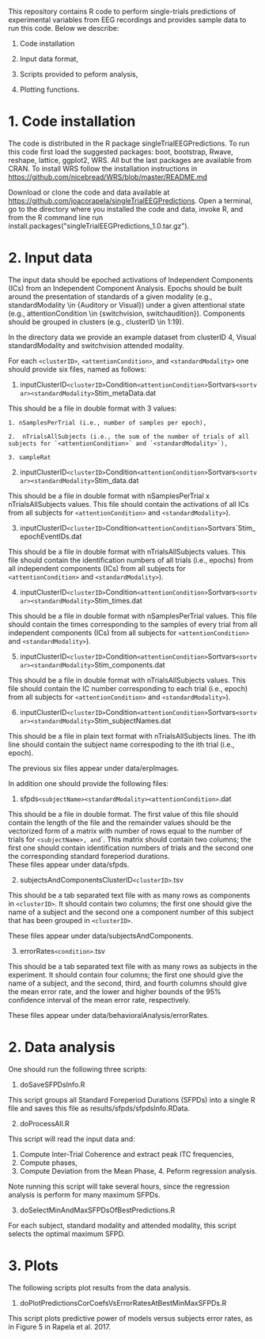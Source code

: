 This repository contains R code to perform single-trials predictions of
experimental variables from EEG recordings and provides sample data to run this
code. Below we describe:

1. Code installation

2. Input data format,

3. Scripts provided to peform analysis,

4. Plotting functions.

# 1. Code installation

The code is distributed in the R package singleTrialEEGPredictions. To run
this code first load the suggested packages: boot, bootstrap, Rwave, reshape,
lattice, ggplot2, WRS. All but the last packages are available from CRAN. To
install WRS follow the installation
instructions in https://github.com/nicebread/WRS/blob/master/README.md

Download or clone the code and data available at
https://github.com/joacorapela/singleTrialEEGPredictions. Open a terminal, go
to the directory where you installed the code and data, invoke R, and from the
R command line run install.packages("singleTrialEEGPredictions_1.0.tar.gz").

# 2. Input data

The input data should be epoched activations of Independent Components (ICs)
from an Independent Component Analysis. Epochs should be built around the
presentation of standards of a given modality (e.g., standardModality \in
{Auditory or Visual}) under a given attentional state (e.g., attentionCondition
\in {switchvision, switchaudition}).  Components should be grouped in clusters
(e.g., clusterID \in 1:19).

In the directory data we provide an example dataset from clusterID 4, Visual
standardModality and switchvision attended modality.

For each `<clusterID>`, `<attentionCondition>`, and `<standardModality>` one
should provide six files, named as follows:


1. inputClusterID`<clusterID>`Condition`<attentionCondition>`Sortvars`<sortvar><standardModality>`Stim_metaData.dat

This should be a file in double format with 3 values: 

    1. nSamplesPerTrial (i.e., number of samples per epoch),

    2.  nTrialsAllSubjects (i.e., the sum of the number of trials of all subjects for `<attentionCondition>` and `<standardModality>`),

    3. sampleRat

2. inputClusterID`<clusterID>`Condition`<attentionCondition>`Sortvars`<sortvar><standardModality>`Stim_data.dat

This should be a file in double format with nSamplesPerTrial x
nTrialsAllSubjects values. This file should contain the activations of all ICs
from all subjects for `<attentionCondition>` and `<standardModality>`).

3. inputClusterID`<clusterID>`Condition`<attentionCondition>`Sortvars<sortvar><standardModality>`Stim_epochEventIDs.dat

This should be a file in double format with nTrialsAllSubjects values. This file should contain the identification numbers of all trials (i.e., epochs) from all independent components (ICs) from all subjects for `<attentionCondition>` and `<standardModality>`).

4. inputClusterID`<clusterID>`Condition`<attentionCondition>`Sortvars`<sortvar><standardModality>`Stim_times.dat

This should be a file in double format with nSamplesPerTrial values. This file should contain the times corresponding to the samples of every trial from all independent components (ICs) from all subjects for `<attentionCondition>` and `<standardModality>`).

5. inputClusterID`<clusterID>`Condition`<attentionCondition>`Sortvars`<sortvar><standardModality>`Stim_components.dat

This should be a file in double format with nTrialsAllSubjects values. This file should contain the IC number corresponding to each trial (i.e., epoch) from all subjects for `<attentionCondition>` and `<standardModality>`).  

6.  inputClusterID`<clusterID>`Condition`<attentionCondition>`Sortvars`<sortvar><standardModality>`Stim_subjectNames.dat

This should be a file in plain text format with nTrialsAllSubjects lines.  The ith line should contain the subject name correspoding to the ith trial (i.e., epoch).

The previous six files appear under data/erpImages.

In addition one should provide the following files:

1.  sfpds`<subjectName><standardModality><attentionCondition>`.dat

This should be a file in double format. The first value of this file should contain the length of the file and the remainder values should be the vectorized form of a matrix with number of rows equal to the number of trials for `<subjectName>, `<sandardModality>` and `<attentionCondition>`. This matrix should contain two columns; the first one should contain identification numbers of trials and the second one the corresponding standard foreperiod durations.  
These files appear under data/sfpds.

2. subjectsAndComponentsClusterID`<clusterID>`.tsv

This should be a tab separated text file with as many rows as components in `<clusterID>`. It should contain two columns; the first one should give the name of a subject and the second one a component number of this subject that has been grouped in `<clusterID>`.

These files appear under data/subjectsAndComponents.

3. errorRates`<condition>`.tsv
 
This should be a tab separated text file with as many rows as subjects in the experiment. It should contain four columns; the first one should give the name of a subject, and the second, third, and fourth columns should give the mean error rate, and the lower and higher bounds of the 95% confidence interval of the mean error rate, respectively.

These files appear under data/behavioralAnalysis/errorRates.

# 2. Data analysis

One should run the following three scripts:

1. doSaveSFPDsInfo.R

This script groups all Standard Foreperiod Durations (SFPDs) into a single R file and saves this file as results/sfpds/sfpdsInfo.RData.

2. doProcessAll.R

This script will read the input data and:
1. Compute Inter-Trial Coherence and extract peak ITC frequencies,
2. Compute phases,
3. Compute Deviation from the Mean Phase,
    4. Peform regression analysis.

Note running this script will take several hours, since the regression analysis is perform for many maximum SFPDs.

3. doSelectMinAndMaxSFPDsOfBestPredictions.R

For each subject, standard modality and attended modality, this script selects the optimal maximum SFPD.

# 3. Plots

The following scripts plot results from the data analysis.

1. doPlotPredictionsCorCoefsVsErrorRatesAtBestMinMaxSFPDs.R

This script plots predictive power of models versus subjects error rates, as in Figure 5 in Rapela et al. 2017.

